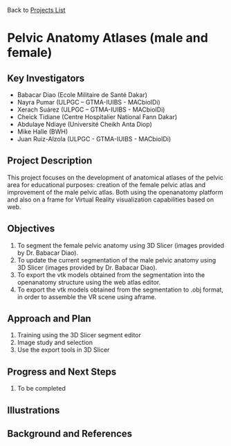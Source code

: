 Back to [Projects List](../../README.md#ProjectsList)

# Pelvic Anatomy Atlases (male and female)


## Key Investigators

- Babacar Diao (Ecole Militaire de Santé Dakar)
- Nayra Pumar (ULPGC – GTMA-IUIBS - MACbioIDi)
-	Xerach Suárez (ULPGC – GTMA-IUIBS - MACbioIDi)
-	Cheick Tidiane (Centre Hospitalier National Fann Dakar)
- Abdulaye Ndiaye (Université Cheikh Anta Diop)
- Mike Halle (BWH)
- Juan Ruiz-Alzola (ULPGC - GTMA-IUIBS - MACbioIDi)


## Project Description

This project focuses on the development of anatomical atlases of the pelvic area for educational purposes: creation of the female pelvic atlas and improvement of the male pelvic atlas. Both using the openanatomy platform and also on a frame for Virtual Reality visualization capabilities based on web.


## Objectives

1.	To segment the female pelvic anatomy using 3D Slicer (images provided by Dr. Babacar Diao).
1.	To update the current segmentation of the male pelvic anatomy using 3D Slicer (images provided by Dr. Babacar Diao).
1.	To export the vtk models obtained from the segmentation into the openanatomy structure using the web atlas editor.
1.	To export the vtk models obtained from the segmentation to .obj format, in order to assemble the VR scene using aframe.


## Approach and Plan

1.	Training using the 3D Slicer segment editor
1.	Image study and selection
1.	Use the export tools in 3D Slicer


## Progress and Next Steps

1. To be completed


## Illustrations


## Background and References


